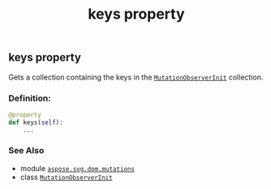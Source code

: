 ﻿---
title: keys property
second_title: Aspose.SVG for Python via .NET API References
description: 
type: docs
weight: 160
url: /python-net/aspose.svg.dom.mutations/mutationobserverinit/keys/
is_root: false
---

## keys property


Gets a collection containing the keys in the [`MutationObserverInit`](/svg/python-net/aspose.svg.dom.mutations/mutationobserverinit) collection.
### Definition:
```python
@property
def keys(self):
    ...
```

### See Also
* module [`aspose.svg.dom.mutations`](../../)
* class [`MutationObserverInit`](/svg/python-net/aspose.svg.dom.mutations/mutationobserverinit)
